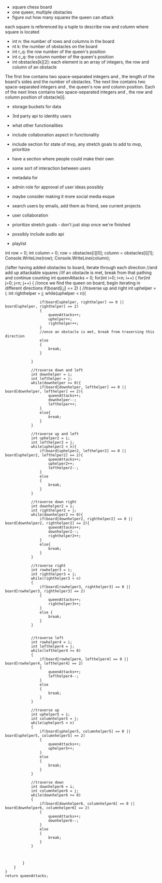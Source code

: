 - square chess board
- one queen, multiple obstacles
- figure out how many squares the queen can attack


each square is referenced by a tuple to describe row and column where square is located



- int n: the number of rows and columns in the board
- nt k: the number of obstacles on the board
- int r_q: the row number of the queen's position
- int c_q: the column number of the queen's position
- int obstacles[k][2]: each element is an array of  integers, the row and column of an obstacle


The first line contains two space-separated integers  and , the length of the board's sides and the number of obstacles.
The next line contains two space-separated integers  and , the queen's row and column position.
Each of the next  lines contains two space-separated integers  and , the row and column position of obstacle[i].


- storage buckets for data
- 3rd party api to identity users
- what other functionalities
- include collaboration aspect in functionality
- include section for state of mvp, any stretch goals to add to mvp, prioritize
- have a section where people could make their own
- some sort of interaction between users
- metadata for 
- admin role for approval of user ideas possibly
- maybe consider making it more social media esque
- search users by emails, add them as friend, see current projects
- user collaboration
- prioritize stretch goals - don't just stop once we're finished
- possibly include audio api

- playlist


int row = 0;
        int column = 0;
        row = obstacles[i][0];
        column = obstacles[i][1];
        Console.WriteLine(row);
        Console.WriteLine(column);
        




 //after having added obstacles to board, iterate through each direction
    //and add up attackable squares
    //if an obstacle is met, break from that pathing and continue counting
    int queenAttacks = 0;
    for(int i=0; i<n; i++)
    {
        for(int j=0; j<n; j++)
        {
            //once we find the queen on board, begin iterating in different directions
            if(board[i,j] == 2)
            {
                //traverse up and right
                int uphelper = i;
                int righthelper = j;
                while(uphelper < n){
                    
                    if(board[uphelper, righthelper] == 0 || board[uphelper, righthelper] == 2)
                    {
                        queenAttacks++; 
                        uphelper++;
                        righthelper++;
                    }
                    //once an obstacle is met, break from traversing this direction
                    else 
                    {
                        break;
                    }

                }
                
                //traverse down and left
                int downhelper = i;
                int lefthelper = j;
                while(downhelper >= 0){
                    if(board[downhelper, lefthelper] == 0 || board[downhelper, lefthelper] == 2){
                        queenAttacks++;
                        downhelper--;
                        lefthelper++;
                    }
                    else{
                        break;
                    }
                }
                
                //traverse up and left
                int uphelper2 = i;
                int lefthelper2 = j;
                while(uphelper2 < n){
                    if(board[uphelper2, lefthelper2] == 0 || board[uphelper2, lefthelper2] == 2){
                        queenAttacks++;
                        uphelper2++;
                        lefthelper2--;
                    }
                    else
                    {
                        break;
                    }
                }
                
                //traverse down right
                int downhelper2 = i;
                int righthelper2 = j;
                while(downhelper2 >= 0){
                    if(board[downhelper2, righthelper2] == 0 || board[downhelper2, righthelper2] == 2){
                        queenAttacks++;
                        downhelper2--;
                        righthelper2++;
                    }
                    else{
                        break;
                    }
                }
                
                //traverse right
                int rowhelper3 = i;
                int righthelper3 = j;
                while(righthelper3 < n)
                {
                    if(board[rowhelper3, righthelper3] == 0 || board[rowhelper3, righthelper3] == 2)
                    {
                        queenAttacks++;
                        righthelper3++;
                    }
                    else {
                        break;
                    }
                }
                
                
                //traverse left
                int rowhelper4 = i;
                int lefthelper4 = j;
                while(lefthelper4 >= 0)
                {
                    if(board[rowhelper4, lefthelper4] == 0 || board[rowhelper4, lefthelper4] == 2)
                    {
                        queenAttacks++;
                        lefthelper4--;
                    }
                    else
                    {
                        break;
                    }
                }
                
                //traverse up
                int uphelper5 = i;
                int columnhelper5 = j;
                while(uphelper5 < n)
                {
                    if(board[uphelper5, columnhelper5] == 0 || board[uphelper5, columnhelper5] == 2)
                    {
                        queenAttacks++;
                        uphelper5++;
                    }
                    else
                    {
                        break;
                    }
                }
                
                //traverse down
                int downhelper6 = i;
                int columnhelper6 = j;
                while(downhelper6 >= 0)
                {
                    if(board[downhelper6, columnhelper6] == 0 || board[downhelper6, columnhelper6] == 2)
                    {
                        queenAttacks++;
                        downhelper6--;
                    }
                    else
                    {
                        break;
                    }
                }
                
                
                
            }
        }
    }
    return queenAttacks;
    